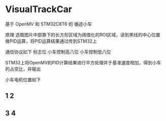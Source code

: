 # VisualTrackCar
 基于 OpenMV 和 STM32C8T6 的 循迹小车

原理
选取图片中部靠下的长方形区域为阈值化的ROI区域，读到黑线的中心位置 做PID运算，将PID运算结果通过传到STM32上

通信协议如下
标志位 小车控制高八位 小车控制低八位

STM32上将OpenMV的PID计算结果进行平方处理并于基准速度相加，得到小车的占空比，并输出

小车电机位置如下

## 1   2
## 3   4
